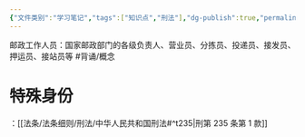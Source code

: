 ```yaml
---
{"文件类别":"学习笔记","tags":["知识点","刑法"],"dg-publish":true,"permalink":"/学习笔记studyup/刑总/邮政工作人员/","dgPassFrontmatter":true,"created":"2024-11-02T10:34:36.946+08:00","updated":"2024-11-02T10:38:30.214+08:00"}
---
```


邮政工作人员：国家邮政部门的各级负责人、营业员、分拣员、投递员、接发员、押运员、接站员等 #背诵/概念 
# 特殊身份
：[[法条/法条细则/刑法/中华人民共和国刑法#^t235\|刑第 235 条第 1 款]]